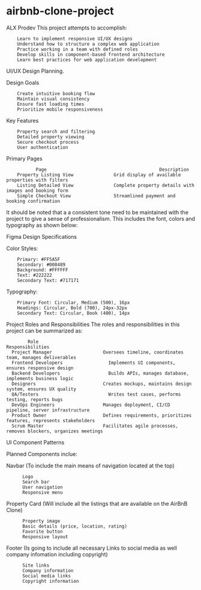 # airbnb-clone-project
ALX Prodev
This project attempts to accomplish:

        Learn to implement responsive UI/UX designs
        Understand how to structure a complex web application
        Practice working in a team with defined roles
        Develop skills in component-based frontend architecture
        Learn best practices for web application development

UI/UX Design Planning.

  Design Goals
  
        Create intuitive booking flow
        Maintain visual consistency
        Ensure fast loading times
        Prioritize mobile responsiveness

  Key Features
  
        Property search and filtering
        Detailed property viewing
        Secure checkout process
        User authentication
        
  Primary Pages
  
               Page                                          Description
        Property Listing View	            Grid display of available properties with filters
        Listing Detailed View	            Complete property details with images and booking form
        Simple Checkout View	            Streamlined payment and booking confirmation

It should be noted that a a consistent tone need to be maintained with the project to give a sense of professionalism. This includes the font, colors and typography as shown below:
  
  Figma Design Specifications
  
  Color Styles:
    
        Primary: #FF5A5F
        Secondary: #008489
        Background: #FFFFFF
        Text: #222222
        Secondary Text: #717171
  
  Typography:
  
        Primary Font: Circular, Medium (500), 16px
        Headings: Circular, Bold (700), 24px-32px
        Secondary Text: Circular, Book (400), 14px

Project Roles and Responsibilities
  The roles and responsibilities in this project can be summarized as:
 
            Role	                                           Responsibilities
      Project Manager                  	Oversees timeline, coordinates team, manages deliverables
      Frontend Developers	              Implements UI components, ensures responsive design
      Backend Developers	              Builds APIs, manages database, implements business logic
      Designers	                        Creates mockups, maintains design system, ensures UX quality
      QA/Testers	                      Writes test cases, performs testing, reports bugs
      DevOps Engineers	                Manages deployment, CI/CD pipeline, server infrastructure
      Product Owner	                    Defines requirements, prioritizes features, represents stakeholders
      Scrum Master	                    Facilitates agile processes, removes blockers, organizes meetings

UI Component Patterns
      
Planned Components inclue: 
   
   Navbar (To include the main means of navigation located at the top)
      
          Logo
          Search bar
          User navigation
          Responsive menu
          
   Property Card (Will include all the listings that are available on the AirBnB Clone)

          Property image
          Basic details (price, location, rating)
          Favorite button
          Responsive layout
  
   Footer (Is going to include all necessary Links to social media as well company infomation including copyright)
   
          Site links
          Company information
          Social media links
          Copyright information   
